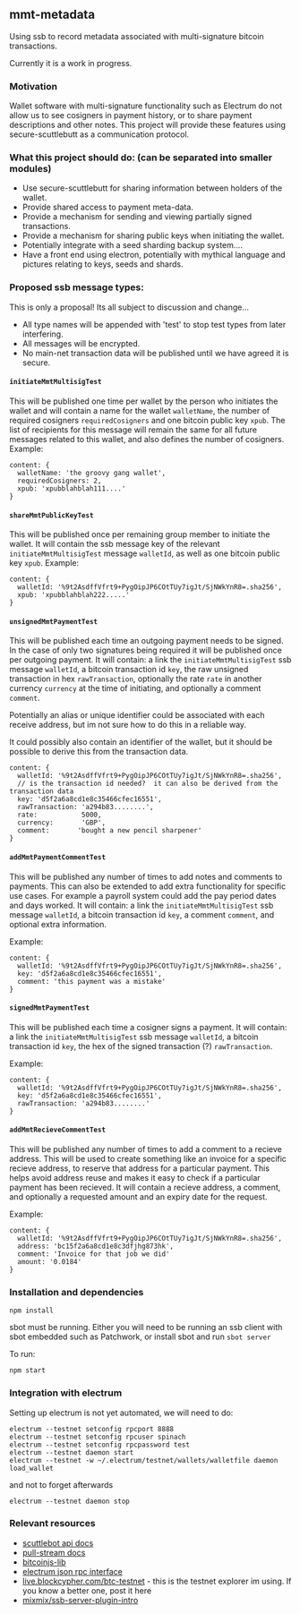 
## mmt-metadata

Using ssb to record metadata associated with multi-signature bitcoin transactions.

Currently it is a work in progress.

### Motivation

Wallet software with multi-signature functionality such as Electrum do not allow us to see cosigners in payment history, or to share payment descriptions and other notes.  This project will provide these features using secure-scuttlebutt as a communication protocol.

### What this project should do: (can be separated into smaller modules)

- Use secure-scuttlebutt for sharing information between holders of the wallet.
- Provide shared access to payment meta-data.
- Provide a mechanism for sending and viewing partially signed transactions.
- Provide a mechanism for sharing public keys when initiating the wallet.
- Potentially integrate with a seed sharding backup system....
- Have a front end using electron, potentially with mythical language and pictures relating to keys, seeds and shards.

### Proposed ssb message types:

This is only a proposal!  Its all subject to discussion and change...

- All type names will be appended with 'test' to stop test types from later interfering.
- All messages will be encrypted.
- No main-net transaction data will be published until we have agreed it is secure.

#### `initiateMmtMultisigTest`

This will be published one time per wallet by the person who initiates the wallet and will contain a name for the wallet `walletName`, the number of required cosigners `requiredCosigners` and one bitcoin public key `xpub`.  The list of recipients for this message will remain the same for all future messages related to this wallet, and also defines the number of cosigners.
Example:
```
content: {
  walletName: 'the groovy gang wallet',
  requiredCosigners: 2,
  xpub: 'xpubblahblah111....'
}
```

#### `shareMmtPublicKeyTest`

This will be published once per remaining group member to initiate the wallet.  It will contain the ssb message key of the relevant `initiateMmtMultisigTest` message `walletId`, as well as one bitcoin public key `xpub`.
Example:
```
content: {
  walletId: '%9t2AsdffVfrt9+PygOipJP6COtTUy7igJt/SjNWkYnR8=.sha256',
  xpub: 'xpubblahblah222.....'
}
```

#### `unsignedMmtPaymentTest`

This will be published each time an outgoing payment needs to be signed.  In the case of only two signatures being required it will be published once per outgoing payment. It will contain: a link the `initiateMmtMultisigTest` ssb message `walletId`, a bitcoin transaction id `key`, the raw unsigned transaction in hex `rawTransaction`, optionally the rate `rate` in another currency `currency` at the time of initiating, and optionally a comment `comment`.

Potentially an alias or unique identifier could be associated with each receive address, but im not sure how to do this in a reliable way.

It could possibly also contain an identifier of the wallet, but it should be possible to derive this from the transaction data.

```
content: {
  walletId: '%9t2AsdffVfrt9+PygOipJP6COtTUy7igJt/SjNWkYnR8=.sha256',
  // is the transaction id needed?  it can also be derived from the transaction data
  key: 'd5f2a6a8cd1e8c35466cfec16551',
  rawTransaction: 'a294b83........',
  rate:           5000,
  currency:       'GBP',
  comment:       'bought a new pencil sharpener'
}
```

#### `addMmtPaymentCommentTest`

This will be published any number of times to add notes and comments to payments.  This can also be extended to add extra functionality for specific use cases.  For example a payroll system could add the pay period dates and days worked.  It will contain: a link the `initiateMmtMultisigTest` ssb message `walletId`, a bitcoin transaction id `key`, a comment `comment`, and optional extra information.

Example:
```
content: {
  walletId: '%9t2AsdffVfrt9+PygOipJP6COtTUy7igJt/SjNWkYnR8=.sha256',
  key: 'd5f2a6a8cd1e8c35466cfec16551',
  comment: 'this payment was a mistake'
}
```

#### `signedMmtPaymentTest`

This will be published each time a cosigner signs a payment. It will contain: a link the `initiateMmtMultisigTest` ssb message `walletId`, a bitcoin transaction id `key`, the hex of the signed transaction (?) `rawTransaction`.

Example:
```
content: {
  walletId: '%9t2AsdffVfrt9+PygOipJP6COtTUy7igJt/SjNWkYnR8=.sha256',
  key: 'd5f2a6a8cd1e8c35466cfec16551',
  rawTransaction: 'a294b83........'
}
```

#### `addMmtRecieveCommentTest`

This will be published any number of times to add a comment to a recieve address.  This will be used to create something like an invoice for a specific recieve address, to reserve that address for a particular payment.  This helps avoid address reuse and makes it easy to check if a particular payment has been recieved. It will contain a recieve address, a comment, and optionally a requested amount and an expiry date for the request.

Example:

```
content: {
  walletId: '%9t2AsdffVfrt9+PygOipJP6COtTUy7igJt/SjNWkYnR8=.sha256',
  address: 'bc15f2a6a8cd1e8c3dfjhg873hk', 
  comment: 'Invoice for that job we did'
  amount: '0.0184'
}
```

### Installation and dependencies

```
npm install
```
sbot must be running.  Either you will need to be running an ssb client with sbot embedded such as Patchwork, or install sbot and run `sbot server`

To run:
```
npm start
```

### Integration with electrum

Setting up electrum is not yet automated, we will need to do:

```
electrum --testnet setconfig rpcport 8888
electrum --testnet setconfig rpcuser spinach
electrum --testnet setconfig rpcpassword test
electrum --testnet daemon start
electrum --testnet -w ~/.electrum/testnet/wallets/walletfile daemon load_wallet
```
and not to forget afterwards
```
electrum --testnet daemon stop
```

### Relevant resources

* [scuttlebot api docs](https://github.com/ssbc/scuttlebot/blob/master/api.md)
* [pull-stream docs](https://pull-stream.github.io/)
* [bitcoinjs-lib](https://github.com/bitcoinjs/bitcoinjs-lib)
* [electrum json rpc interface](http://docs.electrum.org/en/latest/merchant.html#jsonrpc-interface)
* [live.blockcypher.com/btc-testnet](https://live.blockcypher.com/btc-testnet/) - this is the testnet explorer im using.  If you know a better one, post it here
* [mixmix/ssb-server-plugin-intro](https://github.com/mixmix/ssb-server-plugin-intro)
